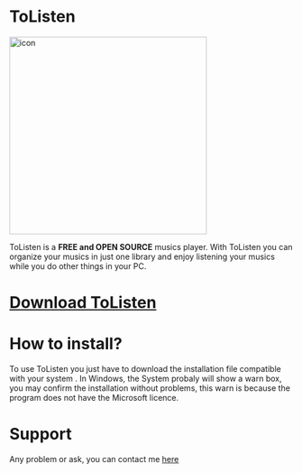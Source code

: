 # ToListen
<img src="https://github.com/DuckCoder1101/ToListen/blob/main/public/icons/icon.png?raw=true" width="350" height="350" alt="icon">

ToListen is a **FREE and OPEN SOURCE** musics player. 
With ToListen you can organize your musics in just one library and enjoy listening your musics while you do other things in your PC.

# [Download ToListen](https://github.com/DuckCoder1101/ToListen/releases)

# How to install?
To use ToListen you just have to download the installation file compatible with your system .
In Windows, the System probaly will show a warn box, you may confirm the installation without problems, this warn is because the program does not have the Microsoft licence.

# Support
Any problem or ask, you can contact me [here](https://github.com/DuckCoder1101/ToListen/issues)